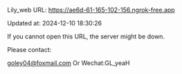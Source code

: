 Lily_web URL: https://ae6d-61-165-102-156.ngrok-free.app

Updated at: 2024-12-10 18:30:26

If you cannot open this URL, the server might be down.

Please contact: 

goley04@foxmail.com Or Wechat:GL_yeaH